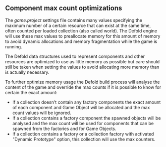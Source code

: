 ## Component max count optimizations
The *game.project* settings file contains many values specifying the maximum number of a certain resource that can exist at the same time, often counted per loaded collection (also called world). The Defold engine will use these max values to preallocate memory for this amount of memory to avoid dynamic allocations and memory fragmentation while the game is running.

The Defold data structures used to represent components and other resources are optimized to use as little memory as possible but care should still be taken when setting the values to avoid allocating more memory than is actually necessary.

To further optimize memory usage the Defold build process will analyse the content of the game and override the max counts if it is possible to know for certain the exact amount:

* If a collection doesn't contain any factory components the exact amount of each component and Game Object will be allocated and the max count values will be ignored.
* If a collection contains a factory component the spawned objects will be analysed and the max count will be used for components that can be spawned from the factories and for Game Objects.
* If a collection contains a factory or a collection factory with activated "Dynamic Prototype" option, this collection will use the max counters.
